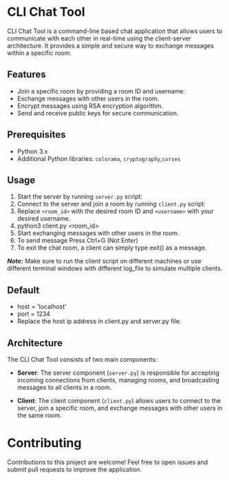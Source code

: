 # CLI Chat Tool

CLI Chat Tool is a command-line based chat application that allows users to communicate with each other in real-time using the client-server architecture. It provides a simple and secure way to exchange messages within a specific room.

## Features

- Join a specific room by providing a room ID and username.
- Exchange messages with other users in the room.
- Encrypt messages using RSA encryption algorithm.
- Send and receive public keys for secure communication.

## Prerequisites

- Python 3.x
- Additional Python libraries: `colorama`, `cryptography`,`curses`

## Usage

1. Start the server by running `server.py` script:
2. Connect to the server and join a room by running `client.py` script:
3. Replace `<room_id>` with the desired room ID and `<username>` with your desired username.
4. python3 client.py <room_id> <username>
5. Start exchanging messages with other users in the room.
6. To send message Press Ctrl+G (Not Enter)
7. To exit the chat room, a client can simply type exit() as a message.

***Note:*** Make sure to run the client script on different machines or use different terminal windows with different log_file to simulate multiple clients.

## Default 
- host = 'localhost'
- port = 1234
- Replace the host ip address in client.py and server.py file.

## Architecture

The CLI Chat Tool consists of two main components:

- **Server**: The server component (`server.py`) is responsible for accepting incoming connections from clients, managing rooms, and broadcasting messages to all clients in a room.

- **Client**: The client component (`client.py`) allows users to connect to the server, join a specific room, and exchange messages with other users in the same room.

# Contributing
Contributions to this project are welcome! Feel free to open issues and submit pull requests to improve the application.

